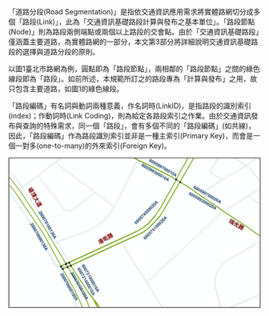 「道路分段(Road Segmentation)」是指依交通資訊應用需求將實體路網切分成多個「路段(Link)」，此為「交通資訊基礎路段計算與發布之基本單位」。「路段節點(Node)」則為路段兩側端點或兩個以上路段的交會點。由於「交通資訊基礎路段」僅涵蓋主要道路，為實體路網的一部分，本文第3部分將詳細說明交通資訊基礎路段的選擇與道路分段的原則。

以圖1臺北市路網為例，圓點即為「路段節點」，兩相鄰的「路段節點」之間的綠色線段即為「路段」。如前所述，本規範所訂之的路段專為「計算與發布」之用，故只包含主要道路，如圖1的綠色線段。

「路段編碼」有名詞與動詞兩種意義，作名詞時(LinkID)，是指路段的識別索引(index)；作動詞時(Link Coding)，則為給定各路段索引之作業。由於交通資訊發布與查詢的特殊需求，同一個「路段」，會有多個不同的「路段編碼」(如共線)，因此，「路段編碼」作為路段識別索引並非是一種主索引(Primary Key)，而會是一個一對多(one-to-many)的外來索引(Foreign Key)。

![Alt text](001.jpg)

